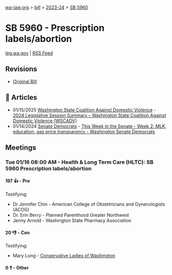 [wa-law.org](/) > [bill](/bill/) > [2023-24](/bill/2023-24/) > [SB 5960](/bill/2023-24/sb/5960/)

# SB 5960 - Prescription labels/abortion
[leg.wa.gov](https://app.leg.wa.gov/billsummary?BillNumber=5960&Year=2023&Initiative=false) | [RSS Feed](./rss.xml)

## Revisions
* [Original Bill](1/)

## 📰 Articles
* 01/15/2025 [Washington State Coalition Against Domestic Violence](/org/washington_state_coalition_against_domestic_violence/) - [2024 Legislative Session Summary – Washington State Coalition Against Domestic Violence (WSCADV)](https://wscadv.org/resources/2024-legislative-session-summary/#:~:text=SB%205960)
* 01/14/2024 [Senate Democrats](/org/senate_democrats/) - [This Week in the Senate - Week 2: MLK, education, gas price transparency - Washington Senate Democrats](https://senatedemocrats.wa.gov/blog/2024/01/14/this-week-in-the-senate-week-2-mlk-education-gas-price-transparency/#:~:text=Senate%20Bill%205960)

## Meetings
### Tue 01/16 08:00 AM - Health & Long Term Care (HLTC): SB 5960 Prescription labels/abortion
#### 197 👍 - Pro
Testifying:
* Dr Jennifer Chin - American College of Obstetricians and Gynecologists (ACOG)
* Dr. Erin Berry - Planned Parenthood Greater Northwest
* Jenny Arnold - Washington State Pharmacy Association

#### 20 👎 - Con
Testifying:
* Mary Long - [Conservative Ladies of Washington](/org/conservative_ladies_of_washington/)

#### 0 ❓ - Other
